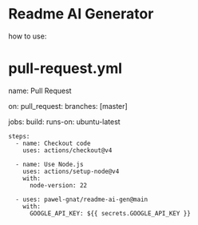 # Readme AI Generator

how to use:

# pull-request.yml

name: Pull Request

on:
pull_request:
branches: [master]

jobs:
build:
runs-on: ubuntu-latest

    steps:
      - name: Checkout code
        uses: actions/checkout@v4

      - name: Use Node.js
        uses: actions/setup-node@v4
        with:
          node-version: 22

      - uses: pawel-gnat/readme-ai-gen@main
        with:
          GOOGLE_API_KEY: ${{ secrets.GOOGLE_API_KEY }}
